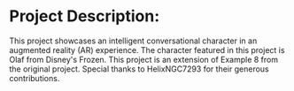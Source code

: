 # Project Description: 
This project showcases an intelligent conversational character in an augmented reality (AR) experience. The character featured in this project is Olaf from Disney's Frozen.
This project is an extension of Example 8 from the original project. Special thanks to HelixNGC7293 for their generous contributions.

